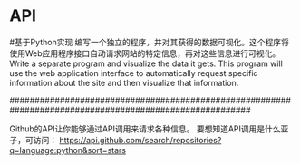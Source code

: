 # API
#基于Python实现
编写一个独立的程序，并对其获得的数据可视化。这个程序将使用Web应用程序接口自动请求网站的特定信息，再对这些信息进行可视化。
Write a separate program and visualize the data it gets. This program will use the web application interface to automatically 
request specific information about the site and then visualize that information.

########################################################################################################

Github的API让你能够通过API调用来请求各种信息。
要想知道API调用是什么亚子，可访问：
https://api.github.com/search/repositories?q=language:python&sort=stars
